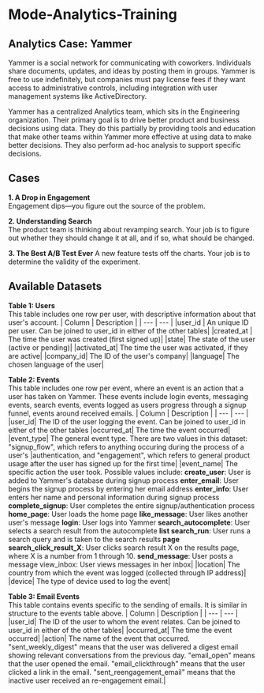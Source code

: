 # Mode-Analytics-Training
## Analytics Case: Yammer
Yammer is a social network for communicating with coworkers. Individuals share documents, updates, and ideas by posting them in groups. Yammer is free to use indefinitely, but companies must pay license fees if they want access to administrative controls, including integration with user management systems like ActiveDirectory.

Yammer has a centralized Analytics team, which sits in the Engineering organization. Their primary goal is to drive better product and business decisions using data. They do this partially by providing tools and education that make other teams within Yammer more effective at using data to make better decisions. They also perform ad-hoc analysis to support specific decisions.

## Cases
**1. A Drop in Engagement**\
Engagement dips—you figure out the source of the problem.

**2. Understanding Search**\
The product team is thinking about revamping search. Your job is to figure out whether they should change it at all, and if so, what should be changed.

**3. The Best A/B Test Ever**
A new feature tests off the charts. Your job is to determine the validity of the experiment.

## Available Datasets
**Table 1: Users**\
This table includes one row per user, with descriptive information about that user's account.
| Column | Description |
| --- | --- |
|user_id    | An unique ID per user. Can be joined to user_id in either of the other tables|
|created_at | The time the user was created (first signed up)|
|state|	The state of the user (active or pending)|
|activated_at|	The time the user was activated, if they are active|
|company_id|	The ID of the user's company|
|language|	The chosen language of the user|

**Table 2: Events**\
This table includes one row per event, where an event is an action that a user has taken on Yammer. These events include login events, messaging events, search events, events logged as users progress through a signup funnel, events around received emails.
| Column | Description |
| --- | --- |
|user_id|	The ID of the user logging the event. Can be joined to user\_id in either of the other tables
|occurred_at|	The time the event occurred|
|event_type|	The general event type. There are two values in this dataset: "signup_flow", which refers to anything occuring during the process of a user's |authentication, and "engagement", which refers to general product usage after the user has signed up for the first time|
|event_name|	The specific action the user took. Possible values include: **create_user**: User is added to Yammer's database during signup process **enter_email**: User begins the signup process by entering her email address **enter_info**: User enters her name and personal information during signup process **complete_signup**: User completes the entire signup/authentication process **home_page**: User loads the home page **like_message**: User likes another user's message **login**: User logs into Yammer **search_autocomplete**: User selects a search result from the autocomplete **list search_run**: User runs a search query and is taken to the search results **page search_click_result_X**: User clicks search result X on the results page, where X is a number from 1 through 10. **send_message**: User posts a message view_inbox: User views messages in her inbox|
|location|	The country from which the event was logged (collected through IP address)|
|device|	The type of device used to log the event|

**Table 3: Email Events**\
This table contains events specific to the sending of emails. It is similar in structure to the events table above.
| Column | Description |
| --- | --- |
|user_id|	The ID of the user to whom the event relates. Can be joined to user_id in either of the other tables|
|occurred_at|	The time the event occurred|
|action|	The name of the event that occurred. "sent_weekly_digest" means that the user was delivered a digest email showing relevant conversations from the previous day. "email_open" means that the user opened the email. "email_clickthrough" means that the user clicked a link in the email. "sent_reengagement_email" means that the inactive user received an re-engagement email.|
